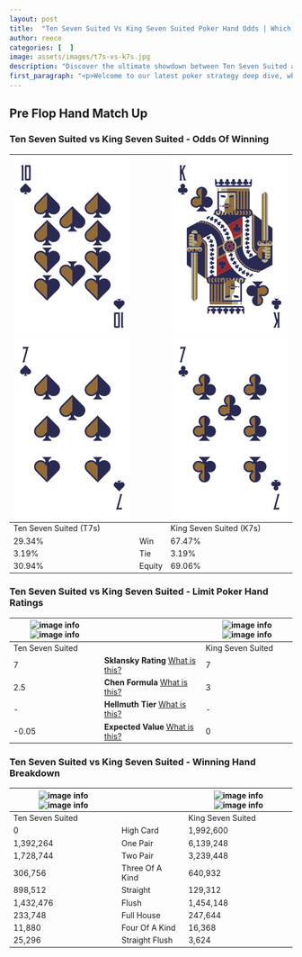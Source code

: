 ```yaml
---
layout: post
title:  "Ten Seven Suited Vs King Seven Suited Poker Hand Odds | Which Is The Better Hand In Poker? A Complete Guide"
author: reece
categories: [  ]
image: assets/images/t7s-vs-k7s.jpg
description: "Discover the ultimate showdown between Ten Seven Suited and King Seven Suited in poker! Uncover the odds, strategies, and scenarios where one hand triumphs over the other. Get ready to up your poker game with this thrilling analysis."
first_paragraph: "<p>Welcome to our latest poker strategy deep dive, where we're pitting two distinct hands against each other in a high-stakes showdown: Ten Seven Suited vs King Seven Suited.</p><p>In the dynamic world of poker, every decision counts, and knowing which hand holds the upper hand is key to your success at the table.</p><p>In this article, we'll dissect these two hands, explore the scenarios where one dominates the other, and equip you with the knowledge to make strategic choices that can tip the odds in your favor.</p><p>Get ready to unravel the intriguing dynamics of these poker hands and elevate your game to new heights.</p>"
---
```




[comment]: # (sp0)

## Pre Flop Hand Match Up

<div class="table hand-ratings" markdown="1"> 



### Ten Seven Suited vs King Seven Suited - Odds Of Winning


    
| ![image info](assets/images/hand1/t.png) ![image info](assets/images/hand1/7.png) |  | ![image info](assets/images/hand2/k.png) ![image info](assets/images/hand2/7.png) |
| -------- | -------- | -------- |
| Ten Seven Suited (T7s) |  | King Seven Suited (K7s) |
| 29.34% | Win | 67.47% |
| 3.19% | Tie | 3.19% |
| 30.94% | Equity | 69.06% |




[comment]: # (sp1)



### Ten Seven Suited vs King Seven Suited - Limit Poker Hand Ratings


    
| ![image info](https://www.riverpairs.com/assets/images/hand1/t.png) ![image info](https://www.riverpairs.com/assets/images/hand1/7.png) |  | ![image info](https://www.riverpairs.com/assets/images/hand2/k.png) ![image info](https://www.riverpairs.com/assets/images/hand2/7.png) |
| -------- | -------- | -------- |
| Ten Seven Suited |  | King Seven Suited |
| 7 | **Sklansky Rating** [What is this?](/sklansky-rating-explained) | 7 |
| 2.5 | **Chen Formula** [What is this?](/chen-formula-explained) | 3 |
| - | **Hellmuth Tier** [What is this?](/Hellmuth-tier-explained) | - |
| -0.05 | **Expected Value** [What is this?](/expected-value-explained) | 0 |




[comment]: # (sp2)



### Ten Seven Suited vs King Seven Suited - Winning Hand Breakdown


    
| ![image info](https://www.riverpairs.com/assets/images/hand1/t.png) ![image info](https://www.riverpairs.com/assets/images/hand1/7.png) |  | ![image info](https://www.riverpairs.com/assets/images/hand2/k.png) ![image info](https://www.riverpairs.com/assets/images/hand2/7.png) |
| -------- | -------- | -------- |
| Ten Seven Suited |  | King Seven Suited |
| 0 | High Card | 1,992,600 |
| 1,392,264 | One Pair | 6,139,248 |
| 1,728,744 | Two Pair | 3,239,448 |
| 306,756 | Three Of A Kind | 640,932 |
| 898,512 | Straight | 129,312 |
| 1,432,476 | Flush | 1,454,148 |
| 233,748 | Full House | 247,644 |
| 11,880 | Four Of A Kind | 16,368 |
| 25,296 | Straight Flush | 3,624 |




[comment]: # (sp3)



</div>

[comment]: # (sp4)



[comment]: # (sp5)

